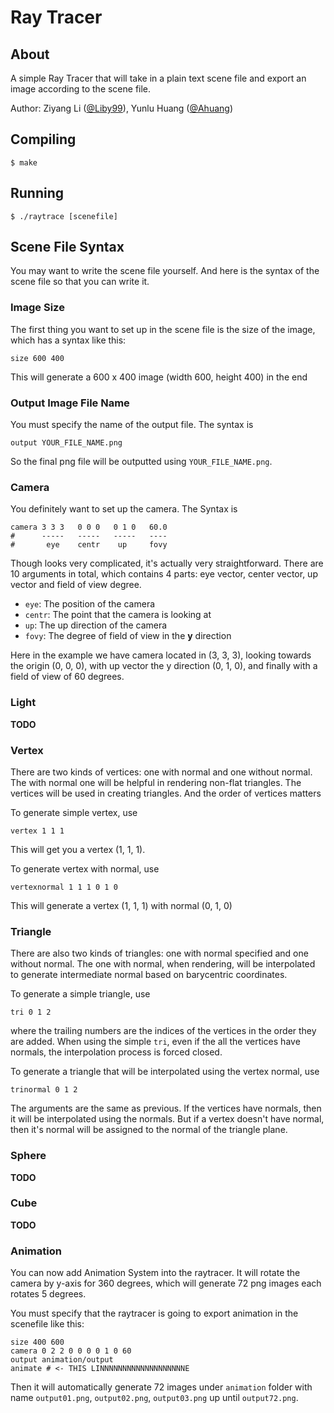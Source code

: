 # Ray Tracer

## About

A simple Ray Tracer that will take in a plain text scene file and export an
image according to the scene file.

Author: Ziyang Li ([@Liby99](https://github.com/Liby99)), Yunlu Huang ([@Ahuang](https://github.com/YunluHuang))

## Compiling

```
$ make
```

## Running

```
$ ./raytrace [scenefile]
```

## Scene File Syntax

You may want to write the scene file yourself. And here is the syntax of the
scene file so that you can write it.

### Image Size

The first thing you want to set up in the scene file is the size of the image,
which has a syntax like this:

```
size 600 400
```

This will generate a 600 x 400 image (width 600, height 400) in the end

### Output Image File Name

You must specify the name of the output file. The syntax is

```
output YOUR_FILE_NAME.png
```

So the final png file will be outputted using `YOUR_FILE_NAME.png`.

### Camera

You definitely want to set up the camera. The Syntax is

```
camera 3 3 3   0 0 0   0 1 0   60.0
#      -----   -----   -----   ----
#       eye    centr    up     fovy
```

Though looks very complicated, it's actually very straightforward. There are 10
arguments in total, which contains 4 parts: eye vector, center vector, up vector
and field of view degree.

- `eye`: The position of the camera
- `centr`: The point that the camera is looking at
- `up`: The up direction of the camera
- `fovy`: The degree of field of view in the **y** direction

Here in the example we have camera located in (3, 3, 3), looking towards the
origin (0, 0, 0), with up vector the y direction (0, 1, 0), and finally with
a field of view of 60 degrees.

### Light

**TODO**

### Vertex

There are two kinds of vertices: one with normal and one without normal. The
with normal one will be helpful in rendering non-flat triangles. The vertices
will be used in creating triangles. And the order of vertices matters

To generate simple vertex, use

```
vertex 1 1 1
```

This will get you a vertex (1, 1, 1).

To generate vertex with normal, use

```
vertexnormal 1 1 1 0 1 0
```

This will generate a vertex (1, 1, 1) with normal (0, 1, 0)

### Triangle

There are also two kinds of triangles: one with normal specified and one
without normal. The one with normal, when rendering, will be interpolated to
generate intermediate normal based on barycentric coordinates.

To generate a simple triangle, use

```
tri 0 1 2
```

where the trailing numbers are the indices of the vertices in the order they
are added. When using the simple `tri`, even if the all the vertices have
normals, the interpolation process is forced closed.

To generate a triangle that will be interpolated using the vertex normal, use

```
trinormal 0 1 2
```

The arguments are the same as previous. If the vertices have normals, then it
will be interpolated using the normals. But if a vertex doesn't have normal,
then it's normal will be assigned to the normal of the triangle plane.

### Sphere

**TODO**

### Cube

**TODO**

### Animation

You can now add Animation System into the raytracer. It will rotate the camera by
y-axis for 360 degrees, which will generate 72 png images each rotates 5 degrees.

You must specify that the raytracer is going to export animation in the scenefile
like this:

```
size 400 600
camera 0 2 2 0 0 0 0 1 0 60
output animation/output
animate # <- THIS LINNNNNNNNNNNNNNNNNNNE
```

Then it will automatically generate 72 images under `animation` folder with name
`output01.png`, `output02.png`, `output03.png` up until `output72.png`.
